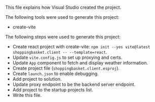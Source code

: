 This file explains how Visual Studio created the project.

The following tools were used to generate this project:
- create-vite

The following steps were used to generate this project:
- Create react project with create-vite: `npm init --yes vite@latest shoppingbasket.client -- --template=react`.
- Update `vite.config.js` to set up proxying and certs.
- Update `App` component to fetch and display weather information.
- Create project file (`shoppingbasket.client.esproj`).
- Create `launch.json` to enable debugging.
- Add project to solution.
- Update proxy endpoint to be the backend server endpoint.
- Add project to the startup projects list.
- Write this file.
